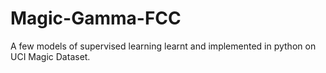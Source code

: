 # Magic-Gamma-FCC
A few models of supervised learning learnt and implemented in python on UCI Magic Dataset.
